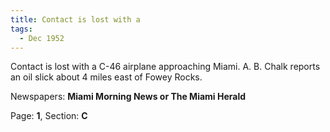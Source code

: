 ```yaml
---  
title: Contact is lost with a  
tags:  
  - Dec 1952  
---  
```

  
Contact is lost with a C-46 airplane approaching Miami. A. B. Chalk reports an oil slick about 4 miles east of Fowey Rocks.  
  
Newspapers: **Miami Morning News or The Miami Herald**  
  
Page: **1**, Section: **C** 
